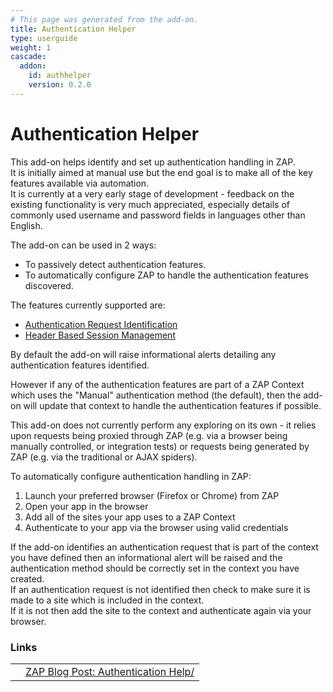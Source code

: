 ```yaml
---
# This page was generated from the add-on.
title: Authentication Helper
type: userguide
weight: 1
cascade:
  addon:
    id: authhelper
    version: 0.2.0
---
```


# Authentication Helper

This add-on helps identify and set up authentication handling in ZAP.  
It is initially aimed at manual use but the end goal is to make all of the key features available via automation.  
It is currently at a very early stage of development - feedback on the existing functionality is very much appreciated, especially details of commonly used username and password fields in languages other than English.

The add-on can be used in 2 ways:

* To passively detect authentication features.
* To automatically configure ZAP to handle the authentication features discovered.

The features currently supported are:


* [Authentication Request Identification](/docs/desktop/addons/authentication-helper/auth-req-id/)
* [Header Based Session Management](/docs/desktop/addons/authentication-helper/session-header/)

By default the add-on will raise informational alerts detailing any authentication features identified.

However if any of the authentication features are part of a ZAP Context which uses the "Manual" authentication method (the default),
then the add-on will update that context to handle the authentication features if possible.

This add-on does not currently perform any exploring on its own - it relies upon requests being proxied through ZAP
(e.g. via a browser being manually controlled, or integration tests) or requests being generated by ZAP
(e.g. via the traditional or AJAX spiders).

To automatically configure authentication handling in ZAP:

1. Launch your preferred browser (Firefox or Chrome) from ZAP
2. Open your app in the browser
3. Add all of the sites your app uses to a ZAP Context
4. Authenticate to your app via the browser using valid credentials

If the add-on identifies an authentication request that is part of the context you have defined then an informational alert will be raised and the authentication method should be correctly set in the context you have created.  
If an authentication request is not identified then check to make sure it is made to a site which is included in the context.  
If it is not then add the site to the context and authenticate again via your browser.

### Links

|   |                                                                              |
|---|------------------------------------------------------------------------------|
|   | [ZAP Blog Post: Authentication Help/](/blog/2023-01-19-authentication-help/) |
